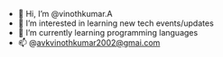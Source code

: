 - 👋 Hi, I’m @vinothkumar.A
- 👀 I’m interested in learning new tech events/updates
- 🌱 I’m currently learning programming languages
- 📫 @avkvinothkumar2002@gmai.com

<!---
vinothkumar1213/vinothkumar1213 is a ✨ special ✨ repository because its `README.md` (this file) appears on your GitHub profile.
You can click the Preview link to take a look at your changes.
--->
